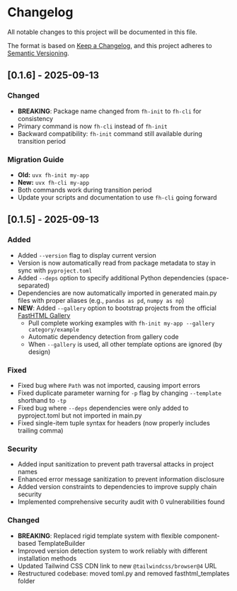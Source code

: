 # Changelog

All notable changes to this project will be documented in this file.

The format is based on [Keep a Changelog](https://keepachangelog.com/en/1.0.0/),
and this project adheres to [Semantic Versioning](https://semver.org/spec/v2.0.0.html).

## [0.1.6] - 2025-09-13

### Changed
- **BREAKING**: Package name changed from `fh-init` to `fh-cli` for consistency
- Primary command is now `fh-cli` instead of `fh-init`
- Backward compatibility: `fh-init` command still available during transition period

### Migration Guide
- **Old:** `uvx fh-init my-app`
- **New:** `uvx fh-cli my-app`
- Both commands work during transition period
- Update your scripts and documentation to use `fh-cli` going forward

## [0.1.5] - 2025-09-13

### Added
- Added `--version` flag to display current version
- Version is now automatically read from package metadata to stay in sync with `pyproject.toml`
- Added `--deps` option to specify additional Python dependencies (space-separated)
- Dependencies are now automatically imported in generated main.py files with proper aliases (e.g., `pandas as pd`, `numpy as np`)
- **NEW**: Added `--gallery` option to bootstrap projects from the official [FastHTML Gallery](https://gallery.fastht.ml/)
  - Pull complete working examples with `fh-init my-app --gallery category/example`
  - Automatic dependency detection from gallery code
  - When `--gallery` is used, all other template options are ignored (by design)

### Fixed
- Fixed bug where `Path` was not imported, causing import errors
- Fixed duplicate parameter warning for `-p` flag by changing `--template` shorthand to `-tp`
- Fixed bug where `--deps` dependencies were only added to pyproject.toml but not imported in main.py
- Fixed single-item tuple syntax for headers (now properly includes trailing comma)

### Security
- Added input sanitization to prevent path traversal attacks in project names
- Enhanced error message sanitization to prevent information disclosure
- Added version constraints to dependencies to improve supply chain security
- Implemented comprehensive security audit with 0 vulnerabilities found

### Changed
- **BREAKING**: Replaced rigid template system with flexible component-based TemplateBuilder
- Improved version detection system to work reliably with different installation methods
- Updated Tailwind CSS CDN link to new `@tailwindcss/browser@4` URL
- Restructured codebase: moved toml.py and removed fasthtml_templates folder